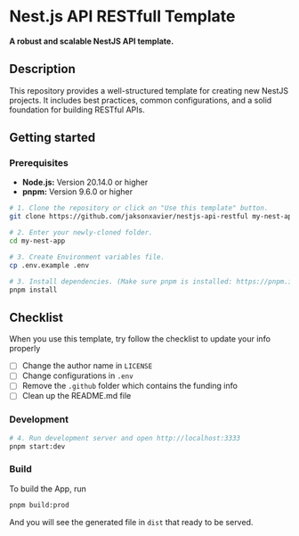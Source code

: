 # Nest.js API RESTfull Template

**A robust and scalable NestJS API template.**

## Description

This repository provides a well-structured template for creating new NestJS projects. It includes best practices, common configurations, and a solid foundation for building RESTful APIs.

## Getting started

### Prerequisites
* **Node.js:** Version 20.14.0 or higher
* **pnpm:** Version 9.6.0 or higher

```bash
# 1. Clone the repository or click on "Use this template" button.
git clone https://github.com/jaksonxavier/nestjs-api-restful my-nest-app

# 2. Enter your newly-cloned folder.
cd my-nest-app

# 3. Create Environment variables file.
cp .env.example .env

# 3. Install dependencies. (Make sure pnpm is installed: https://pnpm.io/cli/install)
pnpm install
```

## Checklist

When you use this template, try follow the checklist to update your info properly

- [ ] Change the author name in `LICENSE`
- [ ] Change configurations in `.env`
- [ ] Remove the `.github` folder which contains the funding info
- [ ] Clean up the README.md file

### Development
```bash
# 4. Run development server and open http://localhost:3333
pnpm start:dev
```

### Build

To build the App, run

```bash
pnpm build:prod
```

And you will see the generated file in `dist` that ready to be served.
